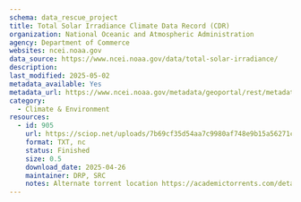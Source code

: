```yaml
---
schema: data_rescue_project 
title: Total Solar Irradiance Climate Data Record (CDR)
organization: National Oceanic and Atmospheric Administration
agency: Department of Commerce
websites: ncei.noaa.gov
data_source: https://www.ncei.noaa.gov/data/total-solar-irradiance/
description: 
last_modified: 2025-05-02
metadata_available: Yes
metadata_url: https://www.ncei.noaa.gov/metadata/geoportal/rest/metadata/item/gov.noaa.ncdcC01721/html#
category:
  - Climate & Environment 
resources:
  - id: 905
    url: https://sciop.net/uploads/7b69cf35d54aa7c9980af748e9b15a56271ce4c7
    format: TXT, nc
    status: Finished
    size: 0.5
    download_date: 2025-04-26
    maintainer: DRP, SRC
    notes: Alternate torrent location https://academictorrents.com/details/7b69cf35d54aa7c9980af748e9b15a56271ce4c7
---
```

